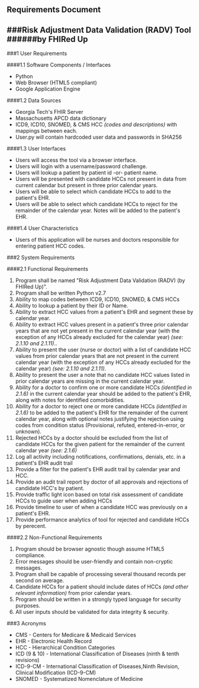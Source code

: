 ## Requirements Document
###Risk Adjustment Data Validation (RADV) Tool 
######by FHIRed Up
---

###1 User Requirements

####1.1 Software Components / Interfaces

* Python
* Web Browser (HTML5 compliant)
* Google Application Engine


####1.2 Data Sources
* Georgia Tech's FHIR Server
* Massachusetts APCD data dictionary
* ICD9, ICD10, SNOMED, & CMS HCC *(codes and descriptions)* with mappings between each. 
* User.py will contain hardcoded user data and passwords in SHA256

####1.3 User Interfaces

* Users will access the tool via a browser interface.
* Users will login with a username/password challenge.
* Users will lookup a patient by patient id -or- patient name. 
* Users will be presented with candidate HCCs not present in data from current calendar but present in three prior calendar years. 
* Users will be able to select which candidate HCCs to add to the patient's EHR.
* Users will be able to select which candidate HCCs to reject for the remainder of the calendar year.  Notes will be added to the patient's EHR.

####1.4 User Characteristics

* Users of this application will be nurses and doctors responsible for entering patient HCC codes.

###2 System Requirements

####2.1 Functional Requirements

1. Program shall be named "Risk Adjustment Data Validation (RADV) (by FHIRed Up)".  
2. Program shall be written Python v2.7  
3. Ability to map codes between ICD9, ICD10, SNOMED, & CMS HCCs 
4. Ability to lookup a patient by their ID or Name.
5. Ability to extract HCC values from a patient's EHR and segment these by calendar year.
6. Ability to extract HCC values present in a patient's three prior calendar years that are not yet present in the current calendar year (with the exception of any HCCs already excluded for the calendar year) *(see: 2.1.10 and 2.1.11)*..
7. Ability to present the user (nurse or doctor) with a list of candidate HCC values from prior calendar years that are not present in the current calendar year (with the exception of any HCCs already excluded for the calendar year) *(see: 2.1.10 and 2.1.11)*.
8. Ability to present the user a note that no candidate HCC values listed in prior calendar years are missing in the current calendar year.
9. Ability for a doctor to confirm one or more candidate HCCs *(identified in 2.1.6)* in the current calendar year should be added to the patient's EHR, along with notes for identified comorbidities.
10. Ability for a doctor to reject one or more candidate  HCCs *(identified in 2.1.6)* to be added to the patient's EHR for the remainder of the current calendar year, along with optional notes justifying the rejection using codes from condition status (Provisional, refuted, entered-in-error, or unknown). 
11. Rejected HCCs by a doctor should be excluded from the list of candidate HCCs for the given patient for the remainder of the current calendar year *(see: 2.1.6)*
12. Log all activity including notifications, confirmations, denials, etc. in a patient's EHR audit trail 
13. Provide a filter for the patient's EHR audit trail by calendar year and HCC.
14. Provide an audit trail report by doctor of all approvals and rejections of candidate HCC's by patient. 
15. Provide traffic light icon based on total risk assessment of candidate HCCs to guide user when adding HCCs
16. Provide timeline to user of when a candidate HCC was previously on a patient's EHR.
17. Provide performance analytics of tool for rejected and candidate HCCs by perecent.

####2.2 Non-Functional Requirements

1. Program should be browser agnostic though assume HTML5 compliance.
2. Error messages should be user-friendly and contain non-cryptic messages.
3. Program shall be capable of processing several thousand records per second on average. 
4. Candidate HCCs for a patient should include dates of HCCs *(and other relevant information)* from prior calendar years.
5. Program should be written in a strongly typed language for security purposes.
6. All user inputs should be validated for data integrity & security.
 
###3 Acronyms

* CMS - Centers for Medicare & Medicaid Services
* EHR - Electronic Health Record
* HCC - Hierarchical Condition Categories 
* ICD (9 & 10) - International Classification of Diseases (ninth & tenth revisions)
* ICD-9-CM - International Classification of Diseases,Ninth Revision, Clinical Modification (ICD-9-CM)
* SNOMED - Systematized Nomenclature of Medicine
